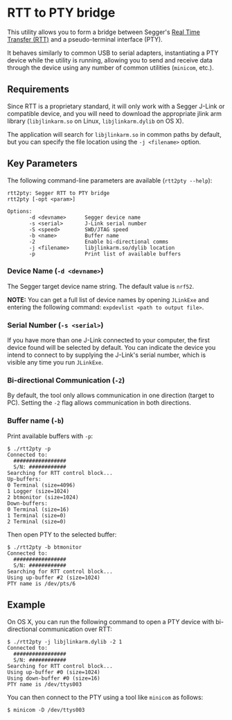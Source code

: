 # RTT to PTY bridge

This utility allows you to form a bridge between Segger's
[Real Time Transfer (RTT)](https://www.segger.com/products/debug-probes/j-link/technology/about-real-time-transfer/)
and a pseudo-terminal interface (PTY).

It behaves similarly to common USB to serial adapters, instantiating a PTY
device while the utility is running, allowing you to send and receive data
through the device using any number of common utilities (`minicom`, etc.).

## Requirements

Since RTT is a proprietary standard, it will only work with a Segger J-Link or
compatible device, and you will need to download the appropriate jlink arm
library (`libjlinkarm.so` on Linux, `libjlinkarm.dylib` on OS X).

The application will search for `libjlinkarm.so` in common paths by default,
but you can specify the file location using the `-j <filename>` option.

## Key Parameters

The following command-line parameters are available (`rtt2pty --help`):

```
rtt2pty: Segger RTT to PTY bridge
rtt2pty [-opt <param>]

Options:
       -d <devname>      Segger device name
       -s <serial>       J-Link serial number
       -S <speed>        SWD/JTAG speed
       -b <name>         Buffer name
       -2                Enable bi-directional comms
       -j <filename>     libjlinkarm.so/dylib location
       -p                Print list of available buffers
```

### Device Name (`-d <devname>`)

The Segger target device name string. The default value is `nrf52`.

**NOTE:** You can get a full list of device names by opening `JLinkExe` and
entering the following command: `expdevlist <path to output file>`.

### Serial Number (`-s <serial>`)

If you have more than one J-Link connected to your computer, the first device
found will be selected by default. You can indicate the device you intend to
connect to by supplying the J-Link's serial number, which is visible any time
you run `JLinkExe`.

### Bi-directional Communication (`-2`)

By default, the tool only allows communication in one direction (target to PC).
Setting the `-2` flag allows communication in both directions.

### Buffer name (`-b`)

Print available buffers with `-p`:

```
$ ./rtt2pty -p
Connected to:
  #################
  S/N: ############
Searching for RTT control block...
Up-buffers:
0 Terminal (size=4096)
1 Logger (size=1024)
2 btmonitor (size=1024)
Down-buffers:
0 Terminal (size=16)
1 Terminal (size=0)
2 Terminal (size=0)
```

Then open PTY to the selected buffer:

```
$ ./rtt2pty -b btmonitor
Connected to:
  #################
  S/N: ############
Searching for RTT control block...
Using up-buffer #2 (size=1024)
PTY name is /dev/pts/6
```

## Example

On OS X, you can run the following command to open a PTY device with
bi-directional communication over RTT:

```
$ ./rtt2pty -j libjlinkarm.dylib -2 1
Connected to:
  #################
  S/N: ############
Searching for RTT control block...
Using up-buffer #0 (size=1024)
Using down-buffer #0 (size=16)
PTY name is /dev/ttys003
```

You can then connect to the PTY using a tool like `minicom` as follows:

```
$ minicom -D /dev/ttys003
```
